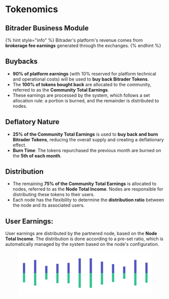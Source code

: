 # Tokenomics

## Bitrader Business Module

{% hint style="info" %}
Bitrader's platform's revenue comes from **brokerage fee earnings** generated through the exchanges.&#x20;
{% endhint %}

## Buybacks

* **90% of platform earnings** (with 10% reserved for platform technical and operational costs) will be used to **buy back Bitrader Tokens**.
* The **100% of tokens bought back** are allocated to the community, referred to as the **Community Total Earnings**.
* These earnings are processed by the system, which follows a set allocation rule: a portion is burned, and the remainder is distributed to nodes.

## Deflatory Nature

* **25% of the Community Total Earnings** is used to **buy back and burn Bitrader Tokens**, reducing the overall supply and creating a deflationary effect.
* **Burn Time**: The tokens repurchased the previous month are burned on the **5th of each month**.

## Distribution

* The remaining **75% of the Community Total Earnings** is allocated to nodes, referred to as the **Node Total Income**. Nodes are responsible for distributing these tokens to their users.
* Each node has the flexibility to determine the **distribution ratio** between the node and its associated users.

## **User Earnings**:

User earnings are distributed by the partnered node, based on the **Node Total Income**. The distribution is done according to a pre-set ratio, which is automatically managed by the system based on the node's configuration.

<figure><img src="../.gitbook/assets/Pagination.png" alt=""><figcaption></figcaption></figure>

